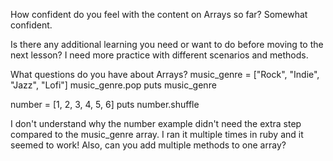 How confident do you feel with the content on Arrays so far?
Somewhat confident. 

Is there any additional learning you need or want to do before moving to the next lesson?
I need more practice with different scenarios and methods.

What questions do you have about Arrays?
music_genre = ["Rock", "Indie", "Jazz", "Lofi"]
music_genre.pop
puts music_genre

number = [1, 2, 3, 4, 5, 6]
puts number.shuffle

I don't understand why the number example didn't need the extra step
compared to the music_genre array.
I ran it multiple times in ruby and it seemed to work!
Also, can you add multiple methods to one array? 